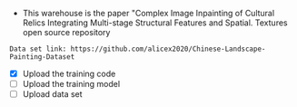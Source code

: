 - This warehouse is the paper "Complex Image Inpainting of Cultural Relics Integrating Multi-stage Structural Features and Spatial. Textures open source repository 

 ```
Data set link: https://github.com/alicex2020/Chinese-Landscape-Painting-Dataset 
````
 
- [x] Upload the training code 
- [ ] Upload the training model 
- [ ] Upload data set